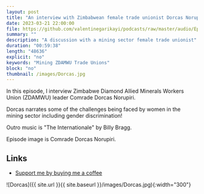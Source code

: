 ```yaml
---
layout: post
title: "An interview with Zimbabwean female trade unionist Dorcas Norupiri"
date: 2023-03-21 22:00:00
file: https://github.com/valentinegarikayi/podcasts/raw/master/audio/Ep_06_2023_Norupiri.mp3
summary: ""
description: "A discussion with a mining sector female trade unionist"
duration: "00:59:38"
length: "48636"
explicit: "no"
keywords: "Mining ZDAMWU Trade Unions"
block: "no"
thumbnail: /images/Dorcas.jpg
---
```


In this episode, I interview Zimbabwe Diamond Allied Minerals Workers Union (ZDAMWU) leader Comrade Dorcas Norupiri.

Dorcas narrates some of the challenges being faced by women in the mining sector including gender discrimination!

Outro music is "The Internationale" by Billy Bragg.

Episode image is Comrade Dorcas Norupiri.
<!--more-->

## Links
* [Support me by buying me a coffee](https://www.buymeacoffee.com/frangarika7)

![Dorcas]({{ site.url }}{{ site.baseurl }}/images/Dorcas.jpg){:width="300"}

<!-- Google tag (gtag.js) -->
<script async src="https://www.googletagmanager.com/gtag/js?id=G-02DTBF3N7T"></script>
<script>
  window.dataLayer = window.dataLayer || [];
  function gtag(){dataLayer.push(arguments);}
  gtag('js', new Date());

  gtag('config', 'G-02DTBF3N7T');
</script>
